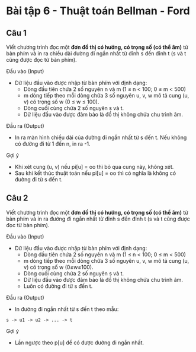 # Bài tập 6 - Thuật toán Bellman - Ford
## Câu 1
Viết chương trình đọc một **đơn đồ thị có hướng, có trọng số (có thể âm)** từ bàn phím và in ra chiều dài đường đi ngắn nhất từ đỉnh s đến đỉnh t (s và t cũng được đọc từ bàn phím).

Đầu vào (Input)
- Dữ liệu đầu vào được nhập từ bàn phím với định dạng:
  - Dòng đầu tiên chứa 2 số nguyên n và m (1 ≤ n < 100; 0 ≤ m < 500)
  - m dòng tiếp theo mỗi dòng chứa 3 số nguyên u, v, w mô tả cung (u, v) có trọng số w (0 ≤ w ≤ 100).
  - Dòng cuối cùng chứa 2 số nguyên s và t.
  - Dữ liệu đầu vào được đảm bảo là đồ thị không chứa chu trình âm.

Đầu ra (Output)
- In ra màn hình chiều dài của đường đi ngắn nhất từ s đến t. Nếu không có đường đi từ 1 đến n, in ra -1.

Gợi ý
- Khi xét cung (u, v) nếu pi[u] = oo thì bỏ qua cung này, không xét.
- Sau khi kết thúc thuật toán nếu pi[u] = oo thì có nghĩa là không có đường đi từ s đến t.

## Câu 2
Viết chương trình đọc một **đơn đồ thị có hướng, có trọng số (có thể âm)** từ bàn phím và in ra đường đi ngắn nhất từ đỉnh s đến đỉnh t (s và t cũng được đọc từ bàn phím).

Đầu vào (Input)
- Dữ liệu đầu vào được nhập từ bàn phím với định dạng:
  - Dòng đầu tiên chứa 2 số nguyên n và m (1 ≤ n < 100; 0 ≤ m < 500)
  - m dòng tiếp theo mỗi dòng chứa 3 số nguyên u, v, w mô tả cung (u, v) có trọng số w (0≤w≤100).
  - Dòng cuối cùng chứa 2 số nguyên s và t.
  - Dữ liệu đầu vào được đảm bảo là đồ thị không chứa chu trình âm.
  - Luôn có đường đi từ s đến t.

Đầu ra (Output)
- In đường đi ngắn nhất từ s đến t theo mẫu:
```
s -> u1 -> u2 -> ... -> t
```

Gợi ý
- Lần ngược theo p[u] để có được đường đi ngắn nhất.
